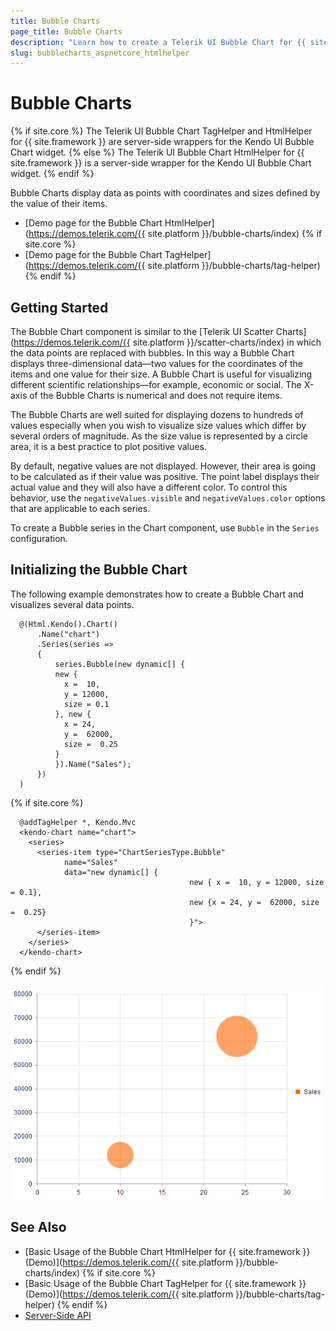 ```yaml
---
title: Bubble Charts
page_title: Bubble Charts
description: "Learn how to create a Telerik UI Bubble Chart for {{ site.framework }} to visualize data points and how to set its properties."
slug: bubblecharts_aspnetcore_htmlhelper
---
```


# Bubble Charts

{% if site.core %}
The Telerik UI Bubble Chart TagHelper and HtmlHelper for {{ site.framework }} are server-side wrappers for the Kendo UI Bubble Chart widget.
{% else %}
The Telerik UI Bubble Chart HtmlHelper for {{ site.framework }} is a server-side wrapper for the Kendo UI Bubble Chart widget.
{% endif %}

Bubble Charts display data as points with coordinates and sizes defined by the value of their items.

* [Demo page for the Bubble Chart HtmlHelper](https://demos.telerik.com/{{ site.platform }}/bubble-charts/index)
{% if site.core %}
* [Demo page for the Bubble Chart TagHelper](https://demos.telerik.com/{{ site.platform }}/bubble-charts/tag-helper)
{% endif %}

## Getting Started

The Bubble Chart component is similar to the [Telerik UI Scatter Charts](https://demos.telerik.com/{{ site.platform }}/scatter-charts/index) in which the data points are replaced with bubbles. In this way a Bubble Chart displays three-dimensional data&mdash;two values for the coordinates of the items and one value for their size. A Bubble Chart is useful for visualizing different scientific relationships&mdash;for example, economic or social. The X-axis of the Bubble Charts is numerical and does not require items.

The Bubble Charts are well suited for displaying dozens to hundreds of values especially when you wish to visualize size values which differ by several orders of magnitude. As the size value is represented by a circle area, it is a best practice to plot positive values.

By default, negative values are not displayed. However, their area is going to be calculated as if their value was positive. The point label displays their actual value and they will also have a different color. To control this behavior, use the `negativeValues.visible` and `negativeValues.color` options that are applicable to each series.

To create a Bubble series in the Chart component, use `Bubble` in the `Series` configuration.

## Initializing the Bubble Chart

The following example demonstrates how to create a Bubble Chart and visualizes several data points.

```HtmlHelper
  @(Html.Kendo().Chart()
      .Name("chart")
      .Series(series =>
      {
          series.Bubble(new dynamic[] {
          new {
            x =  10,
            y = 12000,
            size = 0.1
          }, new {
            x = 24,
            y =  62000,
            size =  0.25
          }
          }).Name("Sales");
      })
  )
```
{% if site.core %}
```TagHelper
  @addTagHelper *, Kendo.Mvc
  <kendo-chart name="chart">
    <series>
      <series-item type="ChartSeriesType.Bubble" 
            name="Sales"
            data="new dynamic[] {
                                        new { x =  10, y = 12000, size = 0.1}, 
                                        new {x = 24, y =  62000, size =  0.25}
                                        }">
      </series-item>
    </series>
  </kendo-chart>
```
{% endif %}

 ![{{ site.product_short }} A sample Bubble Chart](images/chart-bubble.png)

## See Also

* [Basic Usage of the Bubble Chart HtmlHelper for {{ site.framework }} (Demo)](https://demos.telerik.com/{{ site.platform }}/bubble-charts/index)
{% if site.core %}
* [Basic Usage of the Bubble Chart TagHelper for {{ site.framework }} (Demo)](https://demos.telerik.com/{{ site.platform }}/bubble-charts/tag-helper)
{% endif %}
* [Server-Side API](/api/chart)
